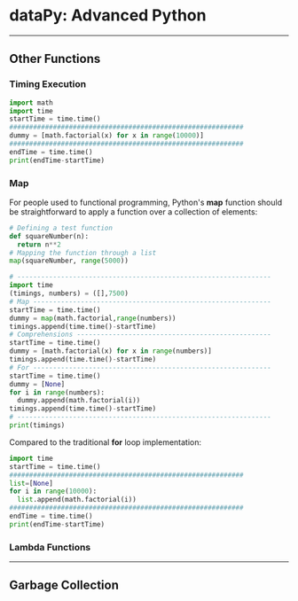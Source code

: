 # dataPy: Advanced Python

<hr>

## Other Functions


### Timing Execution

```python
import math
import time
startTime = time.time()
###########################################################
dummy = [math.factorial(x) for x in range(10000)]
###########################################################
endTime = time.time()
print(endTime-startTime)
```

###  Map

For people used to functional programming, Python's **map** function should be straightforward to apply a function over a collection of elements:

```python
# Defining a test function
def squareNumber(n):
  return n**2
# Mapping the function through a list
map(squareNumber, range(5000))
```



```python
# ----------------------------------------------------------------
import time
(timings, numbers) = ([],7500)
# Map ------------------------------------------------------------
startTime = time.time()
dummy = map(math.factorial,range(numbers))
timings.append(time.time()-startTime)
# Comprehensions -------------------------------------------------
startTime = time.time()
dummy = [math.factorial(x) for x in range(numbers)]
timings.append(time.time()-startTime)
# For ------------------------------------------------------------
startTime = time.time()
dummy = [None]
for i in range(numbers):
  dummy.append(math.factorial(i))
timings.append(time.time()-startTime)
# ----------------------------------------------------------------
print(timings)
```

Compared to the traditional **for** loop implementation:

```python
import time
startTime = time.time()
###########################################################
list=[None]
for i in range(10000):
  list.append(math.factorial(i))
###########################################################
endTime = time.time()
print(endTime-startTime)
```






### Lambda Functions


<hr>

## Garbage Collection
